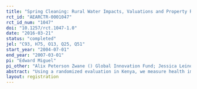 ```yaml
---
title: "Spring Cleaning: Rural Water Impacts, Valuations and Property Rights Institutions "
rct_id: "AEARCTR-0001047"
rct_id_num: "1047"
doi: "10.1257/rct.1047-1.0"
date: "2016-03-21"
status: "completed"
jel: "C93, H75, O13, Q25, Q51"
start_year: "2004-07-01"
end_year: "2007-03-01"
pi: "Edward Miguel"
pi_other: "Alix Peterson Zwane () Global Innovation Fund; Jessica LeinoStanford Center for International Development; Michael KremerHarvard University and J-PAL"
abstract: "Using a randomized evaluation in Kenya, we measure health impacts of spring protection, an investment that improves source water quality. We also estimate households’ valuation of spring protection and simulate the welfare impacts of alternatives to the current system of common property rights in water, which limits incentives for private investment. Spring infrastructure investments reduce fecal contamination by 66%, but household water quality improves less, due to recontamination. Child diarrhea falls by one quarter. Travel-cost based revealed preference estimates of households’ valuations are much smaller than both stated preference valuations and health planners’ valuations, and are consistent with models in which the demand for health is highly income elastic. We estimate that private property norms would generate little additional investment while imposing large static costs due to above-marginal-cost pricing, private property would function better at higher income levels or under water scarcity, and alternative institutions could yield Pareto improvements."
layout: registration
---
```


